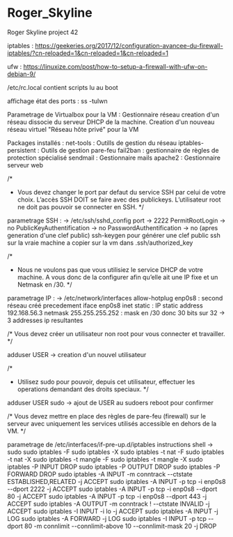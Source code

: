 # Roger_Skyline
Roger Skyline project 42


iptables :
https://geekeries.org/2017/12/configuration-avancee-du-firewall-iptables/?cn-reloaded=1&cn-reloaded=1&cn-reloaded=1

ufw :
https://linuxize.com/post/how-to-setup-a-firewall-with-ufw-on-debian-9/

/etc/rc.local
contient scripts lu au boot

affichage état des ports :
ss -tulwn

Parametrage de Virtualbox pour la VM :
Gestionnaire réseau creation d'un réseau dissocie du serveur DHCP de la machine.
Creation d'un nouveau réseau virtuel "Réseau hôte privé" pour la VM

Packages installés : 
net-tools : Outills de gestion du réseau
iptables-persistent : Outils de gestion pare-feu
fail2ban : gestionnaire de règles de protection spécialisé
sendmail : Gestionnaire mails
apache2 : Gestionnaire serveur web

/*
- Vous devez changer le port par defaut du service SSH par celui de votre choix.
L’accès SSH DOIT se faire avec des publickeys. L’utilisateur root ne doit pas
pouvoir se connecter en SSH.
*/

parametrage SSH :
-> /etc/ssh/sshd_config
port -> 2222
PermitRootLogin -> no
PublicKeyAuthentification -> no
PasswordAuthentification -> no (apres generation d'une clef public)
ssh-keygen pour générer une clef public ssh sur la vraie machine a copier sur la vm dans .ssh/authorized_key

/*
- Nous ne voulons pas que vous utilisiez le service DHCP de votre machine. A vous
donc de la configurer afin qu’elle ait une IP fixe et un Netmask en /30.
*/

parametrage IP :
-> /etc/network/interfaces
allow-hotplug enp0s8 : second réseau créé precedement
iface enp0s8 inet static : IP static
address 192.168.56.3
netmask 255.255.255.252 : mask en /30 donc 30 bits sur 32 -> 3 addresses ip resultantes

/*
Vous devez créer un utilisateur non root pour vous connecter et travailler.
*/

adduser USER -> creation d'un nouvel utilisateur

/*
- Utilisez sudo pour pouvoir, depuis cet utilisateur, effectuer les operations demandant des droits speciaux.
*/

adduser USER sudo -> ajout de USER au sudoers
reboot pour confirmer

/*
Vous devez mettre en place des règles de pare-feu (firewall) sur le serveur avec
uniquement les services utilisés accessible en dehors de la VM.
*/

parametrage de /etc/interfaces/if-pre-up.d/iptables
instructions shell ->
sudo sudo iptables -F
sudo iptables -X
sudo iptables -t nat -F
sudo iptables -t nat -X
sudo iptables -t mangle -F
sudo iptables -t mangle -X
sudo iptables -P INPUT DROP
sudo iptables -P OUTPUT DROP
sudo iptables -P FORWARD DROP
sudo iptables -A INPUT -m conntrack --ctstate ESTABLISHED,RELATED -j ACCEPT
sudo iptables -A INPUT -p tcp -i enp0s8 --dport 2222 -j ACCEPT
sudo iptables -A INPUT -p tcp -i enp0s8 --dport 80 -j ACCEPT
sudo iptables -A INPUT -p tcp -i enp0s8 --dport 443 -j ACCEPT
sudo iptables -A OUTPUT -m conntrack ! --ctstate INVALID -j ACCEPT
sudo iptables -I INPUT -i lo -j ACCEPT
sudo iptables -A INPUT -j LOG
sudo iptables -A FORWARD -j LOG
sudo iptables -I INPUT -p tcp --dport 80 -m connlimit --connlimit-above 10 --connlimit-mask 20 -j DROP
